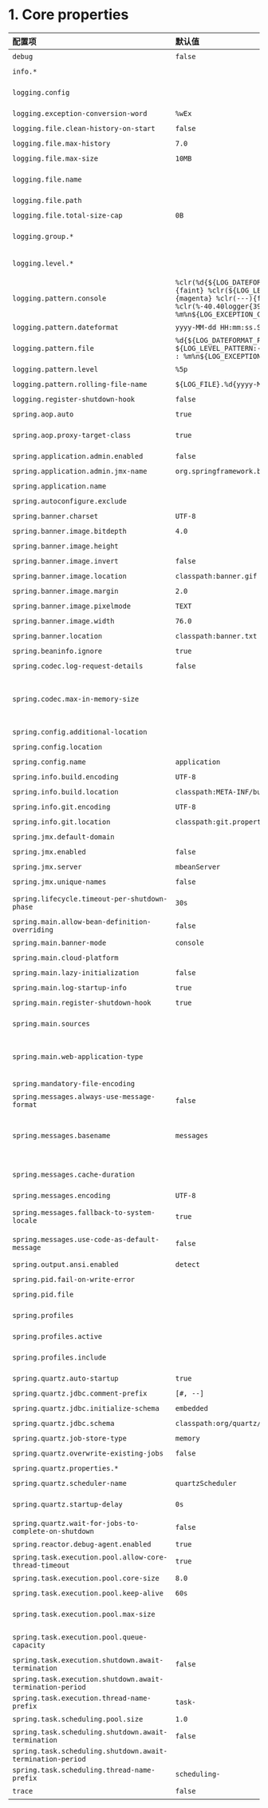 # 1. Core properties
| 配置项 |  默认值 | 说明 |
| :-----| :---- | :---- |
| `debug` | `false` | 启用调试日志。 |
| `info.*` |  | 要添加到info端点的任意属性。 |
| `logging.config` |  | 日志配置文件的位置。例如，`classpath:logback.xml`代表Logback。 |
| `logging.exception-conversion-word` | `%wEx` | 记录异常时使用的转换词。 |
| `logging.file.clean-history-on-start` | `false` |是否在启动时清理存档日志文件。仅支持默认的logback设置。 |
| `logging.file.max-history` | `7.0` | 存档日志文件的最大保存天数。仅支持默认的logback设置。 |
| `logging.file.max-size` | `10MB` | 最大日志文件大小。仅支持默认的logback设置。 |
| `logging.file.name` |  | 日志文件名（例如，`myapp.log`）。名称可以是确切的位置，也可以是当前目录的相对位置。 |
| `logging.file.path` |  | 日志文件的位置。例如，`/var/log`。|
| `logging.file.total-size-cap` | `0B` | 要保存的日志备份的总大小。仅支持默认的logback设置。 |
| `logging.group.*` |  | 日志组可以同时快速更换多个记录器。例如，`logging.group.db=org.hibernate,org.springframework.jdbc`。 |
| `logging.level.*` |  | 日志等级严重性映射。例如，`logging.level.org.springframework=DEBUG`。 |
| `logging.pattern.console` | `%clr(%d{${LOG_DATEFORMAT_PATTERN:-yyyy-MM-dd HH:mm:ss.SSS}}){faint} %clr(${LOG_LEVEL_PATTERN:-%5p}) %clr(${PID:- }){magenta} %clr(---){faint} %clr([%15.15t]){faint} %clr(%-40.40logger{39}){cyan} %clr(:){faint} %m%n${LOG_EXCEPTION_CONVERSION_WORD:-%wEx}` | 输出到控制台的日志格式。仅支持默认的logback设置。 |
| `logging.pattern.dateformat` | `yyyy-MM-dd HH:mm:ss.SSS` | 日志中日期的格式化。仅支持默认的logback设置。 |
| `logging.pattern.file` | `%d{${LOG_DATEFORMAT_PATTERN:-yyyy-MM-dd HH:mm:ss.SSS}} ${LOG_LEVEL_PATTERN:-%5p} ${PID:- } --- [%t] %-40.40logger{39} : %m%n${LOG_EXCEPTION_CONVERSION_WORD:-%wEx}` | 输出到文件的日志格式。仅支持默认的logback设置。|
| `logging.pattern.level` | `%5p` | 日志级别的应用者模式。仅支持默认的logback设置。 |
| `logging.pattern.rolling-file-name` | `${LOG_FILE}.%d{yyyy-MM-dd}.%i.gz` | 滚动日志文件名的模式。仅支持默认的logback设置。 |
| `logging.register-shutdown-hook` | `false` | 在初始化日志系统时，为其注册一个关闭钩子。 |
| `spring.aop.auto` | `true` | 添加@EnableAspectJAutoProxy。 |
| `spring.aop.proxy-target-class` | `true` |是否要创建基于子类的（CGLIB）代理（true），而不是基于标准Java接口的代理（false）。 |
| `spring.application.admin.enabled` | `false` | 是否启用应用程序的管理功能。 |
| `spring.application.admin.jmx-name` | `org.springframework.boot:type=Admin,name=SpringApplication` | 应用管理MBean的JMX名称。 |
| `spring.application.name` |  | 应用名称。|
| `spring.autoconfigure.exclude` |  | 要排除的自动配置类。|
| `spring.banner.charset` | `UTF-8` | Banner文件编码。|
| `spring.banner.image.bitdepth` | `4.0` | 用于ANSI颜色的位深度。支持的值是4（16色）或8（256色）。 |
| `spring.banner.image.height` |  | 横幅图像的高度，单位为chars（默认基于图像高度）。 |
| `spring.banner.image.invert` | `false` | 暗终端主题的图片是否应该倒置。|
| `spring.banner.image.location` | `classpath:banner.gif` | 横幅图片文件位置（也可使用jpg或png）。 |
| `spring.banner.image.margin` | `2.0` | 左手图像边距，单位为字符。|
| `spring.banner.image.pixelmode` | `TEXT` | 渲染图像时要使用的像素模式。 |
| `spring.banner.image.width` | `76.0` | 横幅图像的宽度，单位为chars。 |
| `spring.banner.location` | `classpath:banner.txt` | 横幅文字资源位置。|
| `spring.beaninfo.ignore` | `true` | 是否跳过对BeanInfo类的搜索。 |
| `spring.codec.log-request-details` | `false` | 否在DEBUG级别记录表格数据，在TRACE级别记录标题。 |
| `spring.codec.max-in-memory-size` |  | 每当需要聚合输入流时，可以缓冲的字节数的限制。这仅适用于自动配置的WebFlux服务器和WebClient实例。默认情况下，该选项未被设置，在这种情况下，适用于各个编解码器的默认值。大多数编解码器默认限制为256K。|
| `spring.config.additional-location` |  | 除默认值外，还使用的配置文件位置。|
| `spring.config.location` |  | 替换默认值的配置文件位置。 |
| `spring.config.name` | `application` | 配置文件名。 |
| `spring.info.build.encoding` | `UTF-8` | 文件编码。|
| `spring.info.build.location` | `classpath:META-INF/build-info.properties` | 生成的 build-info.properties 文件的位置。 |
| `spring.info.git.encoding` | `UTF-8` | 文件编码。 |
| `spring.info.git.location` | `classpath:git.properties` | 生成的git.properties文件的位置。 |
| `spring.jmx.default-domain` |  | JMX域名。 |
| `spring.jmx.enabled` | `false` | 将管理Bean暴露给JMX域。 |
| `spring.jmx.server` | `mbeanServer` | MBeanServer bean名称。 |
| `spring.jmx.unique-names` | `false` | 是否应保证运行时对象名称唯一。 |
| `spring.lifecycle.timeout-per-shutdown-phase` | `30s` | 任何阶段（具有相同 "阶段 "值的SmartLifecycle beans组）的关闭超时。|
| `spring.main.allow-bean-definition-overriding` | `false` | 是否允许bean定义覆盖，通过注册一个与现有定义同名的定义。|
| `spring.main.banner-mode` | `console` | 应用程序运行时用于显示横幅的模式。 |
| `spring.main.cloud-platform` |  | 覆盖云平台自动检测。|
| `spring.main.lazy-initialization` | `false` | 是否应该懒惰地进行初始化。 |
| `spring.main.log-startup-info` | `true` | 是否在启动时记录应用程序的信息。 |
| `spring.main.register-shutdown-hook` | `true` | 应用程序是否应该注册一个关机钩。 |
| `spring.main.sources` |  | 要包含在ApplicationContext中的源（类名、包名或XML资源位置）。|
| `spring.main.web-application-type` |  | 用于显式请求特定类型的Web应用程序的标志，如果没有设置，则根据classpath自动检测。如果没有设置，则根据classpath自动检测。 |
| `spring.mandatory-file-encoding` |  | 应用程序必须使用的预期字符编码。|
| `spring.messages.always-use-message-format` | `false` | 是否总是应用MessageFormat规则，甚至解析没有参数的消息。 |
| `spring.messages.basename` | `messages` | 以逗号分隔的基名列表（本质上是一个完全限定的classpath位置），每个基名都遵循ResourceBundle惯例，但对基于斜杠的位置的支持有所放松。如果它不包含包限定符（如 "org.mypackage"），将从classpath根目录解析。 |
| `spring.messages.cache-duration` |  | 加载的资源捆绑文件缓存时间。未设置时，捆绑文件将被永远缓存。如果没有指定持续时间的后缀，将使用秒。 |
| `spring.messages.encoding` | `UTF-8` | 信息捆绑编码。 |
| `spring.messages.fallback-to-system-locale` | `true` | 如果关闭了这个功能，唯一的回退将是默认文件(例如 "messages "基名的 "messages.properties")。|
| `spring.messages.use-code-as-default-message` | `false` | 是否使用消息代码作为默认消息，而不是抛出 "NoSuchMessageException"。仅在开发过程中推荐使用。 |
| `spring.output.ansi.enabled` | `detect` | 配置ANSI输出。|
| `spring.pid.fail-on-write-error` |  | 如果使用ApplicationPidFileWriter但不能写入PID文件，则失败。 |
| `spring.pid.file` |  | 要写入的PID文件的位置（如果使用ApplicationPidFileWriter）。 |
| `spring.profiles` |  | 以逗号分隔的配置文件表达式列表，至少有一个应与之匹配，才能将文件包含在内。 |
| `spring.profiles.active` |  |逗号分隔的活动配置文件列表。可由命令行开关覆盖。 |
| `spring.profiles.include` |  | 无条件激活指定的以逗号分隔的配置文件列表（如果使用YAML，则激活配置文件列表）。 |
| `spring.quartz.auto-startup` | `true` | 是否在初始化后自动启动调度器。|
| `spring.quartz.jdbc.comment-prefix` | `[#, --]` | SQL初始化脚本中单行注释的前缀。|
| `spring.quartz.jdbc.initialize-schema` | `embedded` |数据库模式初始化模式。 |
| `spring.quartz.jdbc.schema` | `classpath:org/quartz/impl/jdbcjobstore/tables_@@platform@@.sql` | 用于初始化数据库模式的SQL文件的路径。 |
| `spring.quartz.job-store-type` | `memory` | 石英工作店型。 |
| `spring.quartz.overwrite-existing-jobs` | `false` | 配置的作业是否应该覆盖现有的作业定义。|
| `spring.quartz.properties.*` |  | 额外的Quartz Scheduler属性。 |
| `spring.quartz.scheduler-name` | `quartzScheduler` | 调度器的名称。 |
| `spring.quartz.startup-delay` | `0s` |初始化完成后调度器启动的延迟时间。如果在整个应用程序启动之前不需要运行任何作业，那么设置这个属性是有意义的。 |
| `spring.quartz.wait-for-jobs-to-complete-on-shutdown` | `false` |是否在关机时等待运行的工作完成。|
| `spring.reactor.debug-agent.enabled` | `true` | 反应堆调试代理是否应该在反应堆工具存在时启用。 |
| `spring.task.execution.pool.allow-core-thread-timeout` | `true` | 是否允许核心线程超时。这样可以实现池的动态增长和收缩。 |
| `spring.task.execution.pool.core-size` | `8.0` | 核心线程数。 |
| `spring.task.execution.pool.keep-alive` | `60s` | 线程在被终止前可以保持空闲的时间限制。 |
| `spring.task.execution.pool.max-size` |  |允许的最大线程数。如果任务占满了队列，池可以扩展到该大小以适应负载。如果队列是无约束的，则忽略。 |
| `spring.task.execution.pool.queue-capacity` |  | 队列容量。无限制的容量不会增加队列池，因此忽略了 "最大容量 "属性。 |
| `spring.task.execution.shutdown.await-termination` | `false` | 执行者是否应该在关机时等待预定任务完成。 |
| `spring.task.execution.shutdown.await-termination-period` |  | 执行者应等待剩余任务完成的最长时间。 |
| `spring.task.execution.thread-name-prefix` | `task-` | 用于新创建的线程名称的前缀。 |
| `spring.task.scheduling.pool.size` | `1.0` | 允许的最大线程数。|
| `spring.task.scheduling.shutdown.await-termination` | `false` | 执行者是否应该在关机时等待预定任务完成。|
| `spring.task.scheduling.shutdown.await-termination-period` |  |执行者应等待剩余任务完成的最长时间。|
| `spring.task.scheduling.thread-name-prefix` | `scheduling-` | 用于新创建的线程名称的前缀。 |
| `trace` | `false` |启用跟踪日志。 |
